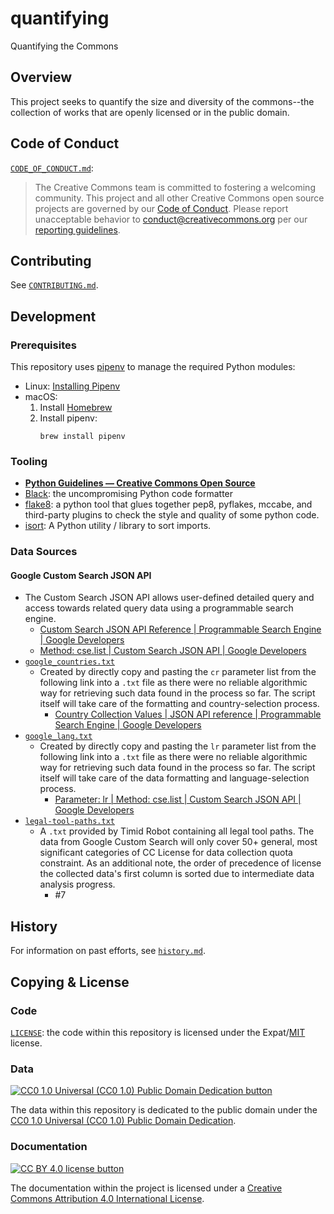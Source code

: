 # quantifying

Quantifying the Commons


## Overview

This project seeks to quantify the size and diversity of the commons--the
collection of works that are openly licensed or in the public domain.


## Code of Conduct

[`CODE_OF_CONDUCT.md`](CODE_OF_CONDUCT.md):
> The Creative Commons team is committed to fostering a welcoming community.
> This project and all other Creative Commons open source projects are governed
> by our [Code of Conduct][code_of_conduct]. Please report unacceptable
> behavior to [conduct@creativecommons.org](mailto:conduct@creativecommons.org)
> per our [reporting guidelines][reporting_guide].

[code_of_conduct]: https://opensource.creativecommons.org/community/code-of-conduct/
[reporting_guide]: https://opensource.creativecommons.org/community/code-of-conduct/enforcement/


## Contributing

See [`CONTRIBUTING.md`](CONTRIBUTING.md).


## Development


### Prerequisites

This repository uses [pipenv][pipenvdocs] to manage the required Python
modules:
- Linux: [Installing Pipenv][pipenvinstall]
- macOS:
  1. Install [Homebrew][homebrew]
  2. Install pipenv:
        ```
        brew install pipenv
        ```

[pipenvdocs]: https://pipenv.pypa.io/en/latest/
[homebrew]: https://brew.sh/
[pipenvinstall]: https://pipenv.pypa.io/en/latest/install/#installing-pipenv


### Tooling

- **[Python Guidelines — Creative Commons Open Source][ccospyguide]**
- [Black][black]: the uncompromising Python code formatter
- [flake8][flake8]: a python tool that glues together pep8, pyflakes, mccabe,
  and third-party plugins to check the style and quality of some python code.
- [isort][isort]: A Python utility / library to sort imports.

[ccospyguide]: https://opensource.creativecommons.org/contributing-code/python-guidelines/
[black]: https://github.com/psf/black
[flake8]: https://gitlab.com/pycqa/flake8
[isort]: https://pycqa.github.io/isort/


### Data Sources


#### Google Custom Search JSON API

- The Custom Search JSON API allows user-defined detailed query and access
  towards related query data using a programmable search engine.
  - [Custom Search JSON API Reference | Programmable Search Engine | Google
    Developers][googlejsonapi]
  - [Method: cse.list | Custom Search JSON API | Google Developers][cselist]
- [`google_countries.txt`](google_custom_search/google_countries.txt)
  - Created by directly copy and pasting the `cr` parameter list from the
    following link into a `.txt` file as there were no reliable algorithmic way
    for retrieving such data found in the process so far. The script itself
    will take care of the formatting and country-selection process.
    - [Country Collection Values | JSON API reference | Programmable Search
      Engine | Google Developers][googlecountry]
- [`google_lang.txt`](google_custom_search/google_lang.txt)
  - Created by directly copy and pasting the `lr` parameter list from the
    following link into a `.txt` file as there were no reliable algorithmic way
    for retrieving such data found in the process so far. The script itself
    will take care of the data formatting and language-selection process.
    - [Parameter: lr | Method: cse.list | Custom Search JSON API | Google
      Developers][googlelang]
- [`legal-tool-paths.txt`](google_custom_search/legal-tool-paths.txt)
  - A `.txt` provided by Timid Robot containing all legal tool paths. The data
    from Google Custom Search will only cover 50+ general, most significant
    categories of CC License for data collection quota constraint. As an
    additional note, the order of precedence of license the collected data's
    first column is sorted due to intermediate data analysis progress.
    - #7

[googlejsonapi]: https://developers.google.com/custom-search/v1
[cselist]: https://developers.google.com/custom-search/v1/reference/rest/v1/cse/list
[googlecountry]: https://developers.google.com/custom-search/docs/json_api_reference#countryCollections
[googlelang]: https://developers.google.com/custom-search/v1/reference/rest/v1/cse/list#body.QUERY_PARAMETERS.lr


## History

For information on past efforts, see [`history.md`](history.md).


## Copying & License


### Code

[`LICENSE`](LICENSE): the code within this repository is licensed under the Expat/[MIT][mit] license.

[mit]: http://www.opensource.org/licenses/MIT "The MIT License | Open Source Initiative"


### Data

[![CC0 1.0 Universal (CC0 1.0) Public Domain Dedication
button][cc-zero-png]][cc-zero]

The data within this repository is dedicated to the public domain under the
[CC0 1.0 Universal (CC0 1.0) Public Domain Dedication][cc-zero].

[cc-zero-png]: https://licensebuttons.net/l/zero/1.0/88x31.png "CC0 1.0 Universal (CC0 1.0) Public Domain Dedication button"
[cc-zero]: https://creativecommons.org/publicdomain/zero/1.0/

### Documentation

[![CC BY 4.0 license button][cc-by-png]][cc-by]

The documentation within the project is licensed under a [Creative Commons
Attribution 4.0 International License][cc-by].

[cc-by-png]: https://licensebuttons.net/l/by/4.0/88x31.png#floatleft "CC BY 4.0 license button"
[cc-by]: https://creativecommons.org/licenses/by/4.0/ "Creative Commons Attribution 4.0 International License"
